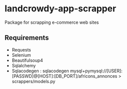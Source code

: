 # landcrowdy-app-scrapper
Package for scrapping e-commerce web sites

## Requirements
* Requests
* Selenium 
* Beautifulsoup4
* Sqlalchemy
* Sqlacodegen : sqlacodegen mysql+pymysql://[USER]:[PASSWD]@[HOST]:[DB_PORT]/africons_annonces > scrappers/models.py
